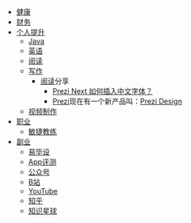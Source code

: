 - [健康](<健康.md>)
- [财务](<财务.md>)
- [个人提升](<个人提升.md>)
    - [Java](<Java.md>)
    - [英语](<英语.md>)
    - [阅读](<阅读.md>)
    - [写作](<写作.md>)
        - [阅读](<阅读.md>)分享
            - [Prezi Next 如何插入中文字体？](https://zhuanlan.zhihu.com/p/117280703)
            - [Prezi](<Prezi.md>)现在有一个新产品叫：[Prezi Design](<Prezi Design.md>)
    - [视频制作](<视频制作.md>)
- [职业](<职业.md>)
    - [敏捷教练](<敏捷教练.md>)
- [副业](<副业.md>)
    - [易毕设](<易毕设.md>)
    - [App评测](<App评测.md>)
    - [公众号](<公众号.md>)
    - [B站](<B站.md>)
    - [YouTube](<YouTube.md>)
    - [知乎](<知乎.md>)
    - [知识星球](<知识星球.md>)
